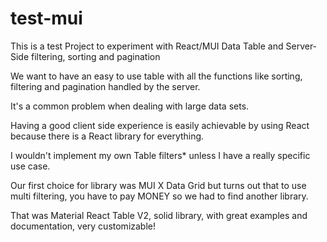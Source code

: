 # test-mui

This is a test Project to experiment with React/MUI Data Table and Server-Side filtering, sorting and pagination

We want to have an easy to use table with all the functions like sorting, filtering and pagination handled by the server.

It's a common problem when dealing with large data sets.

Having a good client side experience is easily achievable by using React because there is a React library for everything.

I wouldn't implement my own Table filters* unless I have a really specific use case.

Our first choice for library was MUI X Data Grid but turns out that to use multi filtering, you have to pay MONEY so we had to find another library.

That was Material React Table V2, solid library, with great examples and documentation, very customizable!



